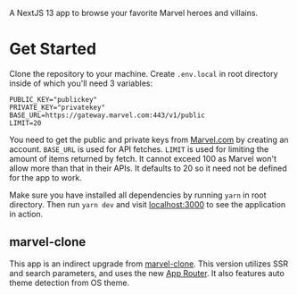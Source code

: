 A NextJS 13 app to browse your favorite Marvel heroes and villains.

# Get Started
Clone the repository to your machine.
Create `.env.local` in root directory inside of which you'll need 3 variables:
```
PUBLIC_KEY="publickey"
PRIVATE_KEY="privatekey"
BASE_URL=https://gateway.marvel.com:443/v1/public
LIMIT=20
```

You need to get the public and private keys from [Marvel.com](https://developer.marvel.com) by creating an account.
`BASE_URL` is used for API fetches.
`LIMIT` is used for limiting the amount of items returned by fetch. It cannot exceed 100 as Marvel won't allow more than that in their APIs. It defaults to 20 so it need not be defined for the app to work.

Make sure you have installed all dependencies by running `yarn` in root directory.
Then run `yarn dev` and visit [localhost:3000](http://localhost:3000) to see the application in action.

## marvel-clone
This app is an indirect upgrade from [marvel-clone](https://github.com/kaganAhmetOkan/marvel-clone). This version utilizes SSR and search parameters, and uses the new [App Router](https://nextjs.org/docs/app). It also features auto theme detection from OS theme.